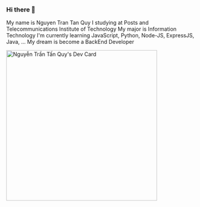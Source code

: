 ### Hi there 👋                                                             
My name is Nguyen Tran Tan Quy
I studying at Posts and Telecommunications Institute of Technology
My major is Information Technology
I'm currently learning JavaScript, Python, Node-JS, ExpressJS, Java, ...
My dream is become a BackEnd Developer

<a href="https://app.daily.dev/quyglp12"><img src="https://api.daily.dev/devcards/af070754f5dd4746ba6d24b48948be7c.png?r=t96" width="400" alt="Nguyễn Trần Tấn Quy's Dev Card"/></a>



<!--
**NguyenTranTanQuy/NguyenTranTanQuy** is a ✨ _special_ ✨ repository because its `README.md` (this file) appears on your GitHub profile.

Here are some ideas to get you started:

- 🔭 I’m currently working on ...
- 🌱 I’m currently learning ...
- 👯 I’m looking to collaborate on ...
- 🤔 I’m looking for help with ...
- 💬 Ask me about ...
- 📫 How to reach me: ...
- 😄 Pronouns: ...
- ⚡ Fun fact: ...
-->
